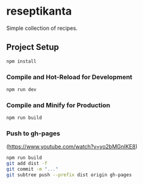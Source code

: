 # reseptikanta

Simple collection of recipes.

## Project Setup

```sh
npm install
```

### Compile and Hot-Reload for Development

```sh
npm run dev
```

### Compile and Minify for Production

```sh
npm run build
```

### Push to gh-pages

(https://www.youtube.com/watch?v=yo2bMGnIKE8)

```sh
npm run build
git add dist -f
git commit -m "..."
git subtree push --prefix dist origin gh-pages
```
